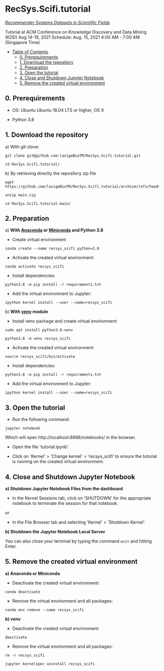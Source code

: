 # RecSys.Scifi.tutorial

[*Recommender Systems Datasets in Scientific Fields*](https://lasigebiotm.github.io/RecSys.Scifi/)

Tutorial at ACM Conference on Knowledge Discovery and Data Mining (KDD)
Aug 14-18, 2021 Schedule: Aug. 15, 2021 4:00 AM - 7:00 AM (Singapore Time)

- [Table of Contents](#table-of-contents)
  * [0. Prerequirements](#0-prerequirements)
  * [1. Download the repository](#1-download-the-repository)
  * [2. Preparation](#2-preparation)
  * [3. Open the tutorial](#3-open-the-tutorial)
  * [4. Close and Shutdown Jupyter Notebook](#4-close-and-shutdown-jupyter-notebook)
  * [5. Remove the created virtual environment](#5-remove-the-created-virtual-environment)
   

## 0. Prerequirements

- OS: Ubuntu Ubuntu 18.04 LTS or higher, OS X

- Python 3.8


## 1. Download the repository

a) With git clone:

```
git clone git@github.com:lasigeBioTM/RecSys.Scifi.tutorial.git

cd RecSys.Scifi.tutorial/
```

b) By retrieving directly the repository zip file 

```
wget https://github.com/lasigeBioTM/RecSys.Scifi.tutorial/archive/refs/heads/main.zip

unzip main.zip

cd RecSys.Scifi.tutorial-main/
```



## 2. Preparation

a) **With [Anaconda](https://docs.conda.io/en/latest/miniconda.html) or [Miniconda](https://docs.conda.io/en/latest/miniconda.html) and Python 3.8**

- Create virtual environment

```
conda create --name recsys_scifi python=3.8
```

- Activate the created virtual environment:

```
conda activate recsys_scifi
```

- Install dependencies:

```
python3.8 -m pip install -r requirements.txt
```

- Add the virtual environment to Jupyter:

```
ipython kernel install --user --name=recsys_scifi
```


b) **With [venv](https://docs.python.org/3/library/venv.html) module**

- Install venv package and create virtual environment:

```
sudo apt install python3.8-venv

python3.8 -m venv recsys_scifi
```

- Activate the created virtual environment:

```
source recsys_scifi/bin/activate 
```

- Install dependencies:

```
python3.8 -m pip install -r requirements.txt
```

- Add the virtual environment to Jupyter:

```
ipython kernel install --user --name=recsys_scifi
```


## 3. Open the tutorial

- Run the following command:

```
jupyter notebook
```

Which will open http://localhost:8888/notebooks/ in the browser.

- Open the file 'tutorial.ipynb'.

- Click on 'Kernel' > 'Change kernel' > 'recsys_scifi' to ensure the tutorial is running on the created virtual environment.


## 4. Close and Shutdown Jupyter Notebook

**a) Shutdown Jupyter Notebook Files from the dashboard**

- In the Kernel Sessions tab, click on 'SHUTDOWN' for the appropriate notebook to terminate the session for that notebook.

or

- In the File Browser tab and selecting 'Kernel' > 'Shutdown Kernel'.


**b) Shutdown the Jupyter Notebook Local Server**

You can also close your terminal by typing the command ```exit``` and hitting Enter.

## 5. Remove the created virtual environment

**a) Anaconda or Miniconda**


- Deactivate the created virtual environment:

```
conda deactivate
```

- Remove the virtual environment and all packages:

```
conda env remove --name recsys_scifi
```


**b) venv**


- Deactivate the created virtual environment:

```
deactivate
```

- Remove the virtual environment and all packages:

```
rm -r recsys_scifi

jupyter kernelspec uninstall recsys_scifi
```
